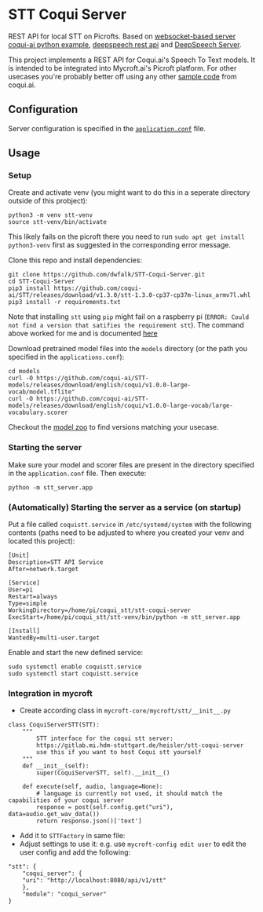 # STT Coqui Server

REST API for local STT on Picrofts. Based on [websocket-based server coqui-ai python example](https://github.com/coqui-ai/STT-examples/tree/r1.0/python_websocket_server), [deepspeech rest api](https://github.com/zelo/deepspeech-rest-api) and [DeepSpeech Server](https://github.com/MainRo/deepspeech-server).

This project implements a REST API for Coqui.ai's Speech To Text models. It is intended to be integrated into Mycroft.ai's Picroft platform. For other usecases you're probably better off using any other [sample code](https://github.com/coqui-ai/STT-examples) from coqui.ai.

## Configuration

Server configuration is specified in the [`application.conf`](application.conf) file. 

## Usage

### Setup

Create and activate venv (you might want to do this in a seperate directory outside of this probject):
```
python3 -m venv stt-venv
source stt-venv/bin/activate
```
This likely fails on the picroft there you need to run `sudo apt get install python3-venv` first as suggested in the corresponding error message.

Clone this repo and install dependencies:
```
git clone https://github.com/dwfalk/STT-Coqui-Server.git
cd STT-Coqui-Server
pip3 install https://github.com/coqui-ai/STT/releases/download/v1.3.0/stt-1.3.0-cp37-cp37m-linux_armv7l.whl
pip3 install -r requirements.txt
```
Note that installing `stt` using `pip` might fail on a raspberry pi (`ERROR: Could not find a version that satifies the requirement stt`). The command above worked for me and is documented [here](https://github.com/coqui-ai/stt-model-manager#usage)

Download pretrained model files into the `models` directory (or the path you specified in the `applications.conf`):
```
cd models
curl -O https://github.com/coqui-ai/STT-models/releases/download/english/coqui/v1.0.0-large-vocab/model.tflite"
curl -O https://github.com/coqui-ai/STT-models/releases/download/english/coqui/v1.0.0-large-vocab/large-vocabulary.scorer
```
Checkout the [model zoo](https://coqui.ai/models) to find versions matching your usecase.

### Starting the server

Make sure your model and scorer files are present in the directory specified in the `application.conf` file. Then execute:

```
python -m stt_server.app
```

### (Automatically) Starting the server as a service (on startup)
Put a file called `coquistt.service` in `/etc/systemd/system` with the following contents (paths need to be adjusted to where you created your venv and located this project):
```
[Unit]
Description=STT API Service
After=network.target

[Service]
User=pi
Restart=always
Type=simple
WorkingDirectory=/home/pi/coqui_stt/stt-coqui-server
ExecStart=/home/pi/coqui_stt/stt-venv/bin/python -m stt_server.app

[Install]
WantedBy=multi-user.target
```

Enable and start the new defined service:
```
sudo systemctl enable coquistt.service
sudo systemctl start coquistt.service
```

### Integration in mycroft
- Create according class in `mycroft-core/mycroft/stt/__init__.py`
```
class CoquiServerSTT(STT):
    """
        STT interface for the coqui stt server:
        https://gitlab.mi.hdm-stuttgart.de/heisler/stt-coqui-server
        use this if you want to host Coqui stt yourself
    """
    def __init__(self):
        super(CoquiServerSTT, self).__init__()

    def execute(self, audio, language=None):
        # language is currently not used, it should match the capabilities of your coqui server
        response = post(self.config.get("uri"), data=audio.get_wav_data())
        return response.json()['text']
```
- Add it to `STTFactory` in same file: 
- Adjust settings to use it: e.g. use `mycroft-config edit user` to edit the user config and add the following:
```
"stt": {
    "coqui_server": {
    "uri": "http://localhost:8080/api/v1/stt"
    },
    "module": "coqui_server"
}
```
